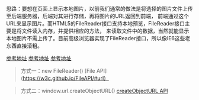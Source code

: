 思路：要想在页面上显示本地图片，以前我们通常的做法是将选择的图片文件上传至后端服务器，后端对其进行存储，再将图片的URL返回到前端，
前端通过这个URL来显示图片。而HTML5的FileReader接口支持本地预览，FileReader接口主要是将文件读入内存，并提供相应的方法，
来读取文件中的数据，当然就能显示本地图片不需上传了。目前高级浏览器实现了FileReader接口，所以像IE6这些老东西直接滚粗。

[参考地址](http://www.helloweba.com/view-blog-224.html)
[参考地址](http://blog.csdn.net/ybb350680013/article/details/24006535?utm_source=tuicool)
[参考地址](http://www.cnblogs.com/saysmy/p/5626337.html)

>方式一：new FileReader()  [File API](https://w3c.github.io/FileAPI/#url） 

>方式二：window.url.createObjectURL() [createObjectURL API](http://mdn.beonex.com/en/DOM/window.URL.createObjectURL.html)
